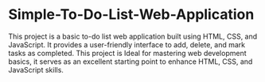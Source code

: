# Simple-To-Do-List-Web-Application
This project is a basic to-do list web application built using HTML, CSS, and JavaScript. It provides a user-friendly interface to add, delete, and mark tasks as completed. This project is Ideal for mastering web development basics, it serves as an excellent starting point to enhance HTML, CSS, and JavaScript skills.
